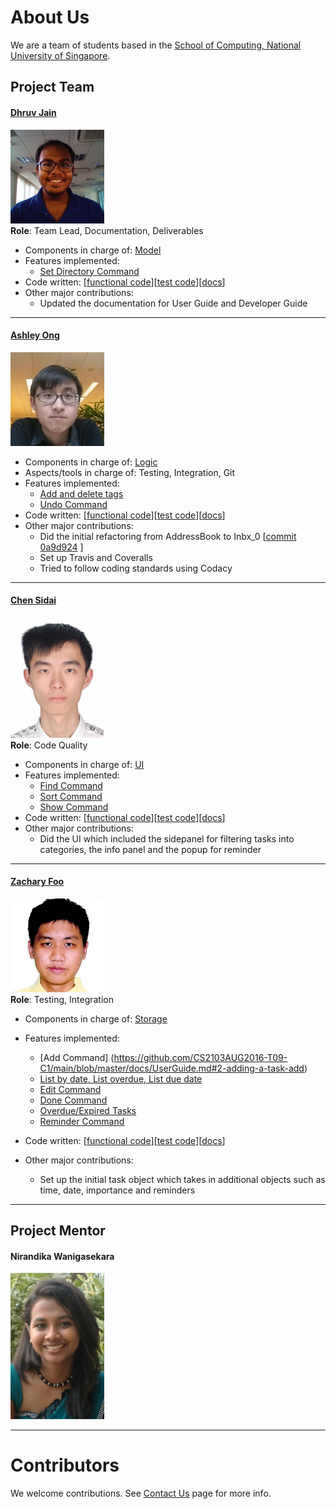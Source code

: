 # About Us

We are a team of students based in the [School of Computing, National University of Singapore](http://www.comp.nus.edu.sg).

## Project Team

#### [Dhruv Jain](http://github.com/microcerebus) <br>
<img src="images/DhruvJain.png" width="150"><br>
**Role**: Team Lead, Documentation, Deliverables<br>

* Components in charge of: [Model](https://github.com/CS2103AUG2016-T09-C1/main/blob/master/docs/DeveloperGuide.md#model-component)
* Features implemented:
   * [Set Directory Command](https://github.com/CS2103AUG2016-T09-C1/main/blob/master/docs/UserGuide.md#16-saving-your-tasklist-to-a-specific-directory-saveas)
* Code written: [[functional code](A0135797M.md)][[test code](A0135797M.md)][[docs](A0135797M.md)]
* Other major contributions:
  * Updated the documentation for User Guide and Developer Guide

-----

#### [Ashley Ong](http://github.com/ashleyyy94)
<img src="images/AshleyOng.png" width="150"><br>

* Components in charge of: [Logic](https://github.com/CS2103AUG2016-T09-C1/main/blob/master/docs/DeveloperGuide.md#Logic)
* Aspects/tools in charge of: Testing, Integration, Git
* Features implemented:
   * [Add and delete tags](https://github.com/CS2103AUG2016-T09-C1/main/blob/master/docs/UserGuide.md#tag)
   * [Undo Command](https://github.com/CS2103AUG2016-T09-C1/main/blob/master/docs/UserGuide.md#undo)
* Code written: [[functional code](A0139481Y.md)][[test code](A0139481Y.md)][[docs](A0139481Y.md)]
* Other major contributions:
  * Did the initial refactoring from AddressBook to Inbx_0 [[commit 0a9d924](https://github.com/CS2103AUG2016-T09-C1/main/commit/0a9d924c8ce0162c35c05172d8efa222b2039f06) ]
  * Set up Travis and Coveralls
  * Tried to follow coding standards using Codacy

-----

#### [Chen Sidai](http://github.com/sidai) 
<img src="images/ChenSidai.jpeg" width="150"><br>
**Role**: Code Quality <br>

* Components in charge of: [UI](https://github.com/CS2103AUG2016-T09-C1/main/blob/master/docs/DeveloperGuide.md#ui-component)
* Features implemented:
   * [Find Command](https://github.com/CS2103AUG2016-T09-C1/main/blob/master/docs/UserGuide.md#4-finding-specific-tasks-find)
   * [Sort Command](https://github.com/CS2103AUG2016-T09-C1/main/blob/master/docs/UserGuide.md#5-sorting-the-tasks-by-using-a-specific-criteria-sort)
   * [Show Command](https://github.com/CS2103AUG2016-T09-C1/main/blob/master/docs/UserGuide.md#6-showing-the-various-filtered-lists-show)
* Code written: [[functional code](A0148044J.md)][[test code](A0148044J.md)][[docs](A0148044J.md)]
* Other major contributions:
  * Did the UI which included the sidepanel for filtering tasks into categories, the info panel and the popup for reminder

-----

#### [Zachary Foo](http://github.com/StylishGoldPen)
<img src="images/ZacharyFoo.png" width="150"><br>
**Role**: Testing, Integration <br>  

* Components in charge of: [Storage](https://github.com/CS2103AUG2016-T09-C1/main/blob/master/docs/DeveloperGuide.md#storage-component)
* Features implemented:
   * [Add Command] (https://github.com/CS2103AUG2016-T09-C1/main/blob/master/docs/UserGuide.md#2-adding-a-task-add)
   * [List by date, List overdue, List due date](https://github.com/CS2103AUG2016-T09-C1/main/blob/master/docs/UserGuide.md#3-listing-tasks-list)
   * [Edit Command](https://github.com/CS2103AUG2016-T09-C1/main/blob/master/docs/UserGuide.md#7-editing-a-task-edit)
   * [Done Command](https://github.com/CS2103AUG2016-T09-C1/main/blob/master/docs/UserGuide.md#13-marking-a-task-as-completed-done)
   * [Overdue/Expired Tasks](https://github.com/CS2103AUG2016-T09-C1/main/blob/master/docs/UserGuide.md#15-displaying-expired-and-overdue-tasks)
   * [Reminder Command](https://github.com/CS2103AUG2016-T09-C1/main/blob/master/docs/UserGuide.md#14-setting-a-reminder-for-your-task-rem)
   
* Code written: [[functional code](A0139579J.md)][[test code](A0139579J.md)][[docs](A0139579J.md)]
* Other major contributions:
	* Set up the initial task object which takes in additional objects such as time, date, importance and reminders
	
-----
## Project Mentor
#### Nirandika Wanigasekara
<img src="images/NirandikaWanigasekara.png" width="150"><br>

-----
# Contributors

We welcome contributions. See [Contact Us](ContactUs.md) page for more info.